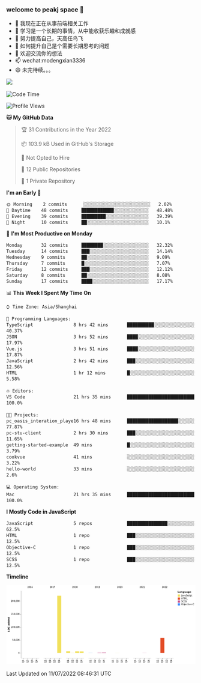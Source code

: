 ### welcome to peakj space 👋



- 🔭 我现在正在从事前端相关工作
- 🌱 学习是一个长期的事情，从中能收获乐趣和成就感
- 👯 努力提高自己，天高任鸟飞
- 🤔 如何提升自己是个需要长期思考的问题
- 💬 欢迎交流你的想法
- 📫 wechat:modengxian3336
- 😄 未完待续。。。

![](https://s2.ax1x.com/2019/06/28/ZKxc4J.jpg)

<!--START_SECTION:waka-->
![Code Time](http://img.shields.io/badge/Code%20Time-1%2C441%20hrs%2040%20mins-blue)

![Profile Views](http://img.shields.io/badge/Profile%20Views-0-blue)

**🐱 My GitHub Data** 

> 🏆 31 Contributions in the Year 2022
 > 
> 📦 103.9 kB Used in GitHub's Storage 
 > 
> 🚫 Not Opted to Hire
 > 
> 📜 12 Public Repositories 
 > 
> 🔑 1 Private Repository 
 > 
**I'm an Early 🐤** 

```text
🌞 Morning    2 commits      ░░░░░░░░░░░░░░░░░░░░░░░░░   2.02% 
🌆 Daytime    48 commits     ████████████░░░░░░░░░░░░░   48.48% 
🌃 Evening    39 commits     █████████░░░░░░░░░░░░░░░░   39.39% 
🌙 Night      10 commits     ██░░░░░░░░░░░░░░░░░░░░░░░   10.1%

```
📅 **I'm Most Productive on Monday** 

```text
Monday       32 commits     ████████░░░░░░░░░░░░░░░░░   32.32% 
Tuesday      14 commits     ███░░░░░░░░░░░░░░░░░░░░░░   14.14% 
Wednesday    9 commits      ██░░░░░░░░░░░░░░░░░░░░░░░   9.09% 
Thursday     7 commits      █░░░░░░░░░░░░░░░░░░░░░░░░   7.07% 
Friday       12 commits     ███░░░░░░░░░░░░░░░░░░░░░░   12.12% 
Saturday     8 commits      ██░░░░░░░░░░░░░░░░░░░░░░░   8.08% 
Sunday       17 commits     ████░░░░░░░░░░░░░░░░░░░░░   17.17%

```


📊 **This Week I Spent My Time On** 

```text
⌚︎ Time Zone: Asia/Shanghai

💬 Programming Languages: 
TypeScript               8 hrs 42 mins       ██████████░░░░░░░░░░░░░░░   40.37% 
JSON                     3 hrs 52 mins       ████░░░░░░░░░░░░░░░░░░░░░   17.97% 
Vue.js                   3 hrs 51 mins       ████░░░░░░░░░░░░░░░░░░░░░   17.87% 
JavaScript               2 hrs 42 mins       ███░░░░░░░░░░░░░░░░░░░░░░   12.56% 
HTML                     1 hr 12 mins        █░░░░░░░░░░░░░░░░░░░░░░░░   5.58%

🔥 Editors: 
VS Code                  21 hrs 35 mins      █████████████████████████   100.0%

🐱‍💻 Projects: 
pc_oasis_interation_playe16 hrs 48 mins      ███████████████████░░░░░░   77.87% 
pc-stu-client            2 hrs 30 mins       ███░░░░░░░░░░░░░░░░░░░░░░   11.65% 
getting-started-example  49 mins             █░░░░░░░░░░░░░░░░░░░░░░░░   3.79% 
cookvue                  41 mins             ░░░░░░░░░░░░░░░░░░░░░░░░░   3.22% 
hello-world              33 mins             ░░░░░░░░░░░░░░░░░░░░░░░░░   2.6%

💻 Operating System: 
Mac                      21 hrs 35 mins      █████████████████████████   100.0%

```

**I Mostly Code in JavaScript** 

```text
JavaScript               5 repos             ███████████████░░░░░░░░░░   62.5% 
HTML                     1 repo              ███░░░░░░░░░░░░░░░░░░░░░░   12.5% 
Objective-C              1 repo              ███░░░░░░░░░░░░░░░░░░░░░░   12.5% 
SCSS                     1 repo              ███░░░░░░░░░░░░░░░░░░░░░░   12.5%

```


**Timeline**

![Chart not found](https://raw.githubusercontent.com/PeakJ/PeakJ/master/charts/bar_graph.png) 


 Last Updated on 11/07/2022 08:46:31 UTC
<!--END_SECTION:waka-->
